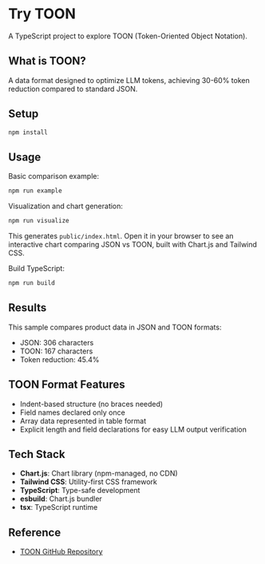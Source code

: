 # Try TOON

A TypeScript project to explore TOON (Token-Oriented Object Notation).

## What is TOON?

A data format designed to optimize LLM tokens, achieving 30-60% token reduction compared to standard JSON.

## Setup

```bash
npm install
```

## Usage

Basic comparison example:

```bash
npm run example
```

Visualization and chart generation:

```bash
npm run visualize
```

This generates `public/index.html`. Open it in your browser to see an interactive chart comparing JSON vs TOON, built with Chart.js and Tailwind CSS.

Build TypeScript:

```bash
npm run build
```

## Results

This sample compares product data in JSON and TOON formats:

- JSON: 306 characters
- TOON: 167 characters
- Token reduction: 45.4%

## TOON Format Features

- Indent-based structure (no braces needed)
- Field names declared only once
- Array data represented in table format
- Explicit length and field declarations for easy LLM output verification

## Tech Stack

- **Chart.js**: Chart library (npm-managed, no CDN)
- **Tailwind CSS**: Utility-first CSS framework
- **TypeScript**: Type-safe development
- **esbuild**: Chart.js bundler
- **tsx**: TypeScript runtime

## Reference

- [TOON GitHub Repository](https://github.com/johannschopplich/toon)
